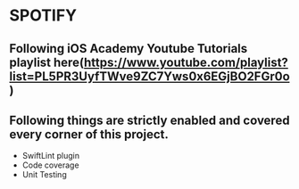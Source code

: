 # SPOTIFY

## Following iOS Academy Youtube Tutorials playlist here(https://www.youtube.com/playlist?list=PL5PR3UyfTWve9ZC7Yws0x6EGjBO2FGr0o)

## Following things are strictly enabled and covered every corner of this project.
* SwiftLint plugin
* Code coverage
* Unit Testing 



